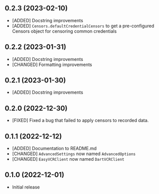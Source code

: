 ## 0.2.3 (2023-02-10)

- [ADDED] Docstring improvements
- [ADDED] `Censors.defaultCredentialCensors` to get a pre-configured Censors object for censoring common credentials

## 0.2.2 (2023-01-31)

- [ADDED] Docstring improvements
- [CHANGED] Formatting improvements

## 0.2.1 (2023-01-30)

- [ADDED] Docstring improvements

## 0.2.0 (2022-12-30)

- [FIXED] Fixed a bug that failed to apply censors to recorded data.

## 0.1.1 (2022-12-12)

- [ADDED] Documentation to README.md
- [CHANGED] `AdvancedSettings` now named `AdvancedOptions`
- [CHANGED] `EasyVCRClient` now named `DartVCRClient`

## 0.1.0 (2022-12-01)

- Initial release
